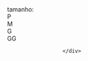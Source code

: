 

   <div class="spec-title">tamanho:</div>
                    <div class="tamanho-container">
                        <div id="k" class="tamanho-item" data-tamanho="P">P</div>
                        <div id="k" class="tamanho-item" data-tamanho="M">M</div>
                        <div id="k" class="tamanho-item" data-tamanho="G">G</div>
                        <div id="k" class="tamanho-item" data-tamanho="GG">GG</div>
                        
                      </div>

